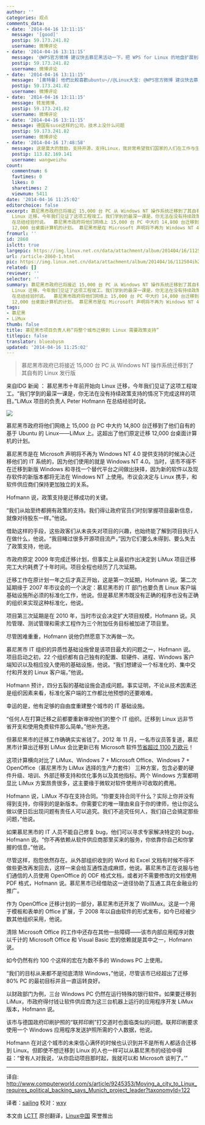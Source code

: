 ```yaml
---
author: ''
categories: 观点
comments_data:
- date: '2014-04-16 13:11:15'
  message: '[good]'
  postip: 59.173.241.82
  username: 微博评论
- date: '2014-04-16 13:11:15'
  message: '@WPS官方微博 建议快去慕尼黑活动一下，把 WPS for Linux 的地盘扩展到慕尼黑去！'
  postip: 59.173.241.82
  username: 微博评论
- date: '2014-04-16 13:11:15'
  message: '[奧特曼] 他們比較喜歡ubuntu~//@Linux大宝: @WPS官方微博 建议快去慕尼黑活动一下，把 WPS for Linux 的地盘扩展到慕尼黑去！'
  postip: 59.173.241.82
  username: 微博评论
- date: '2014-04-16 13:11:15'
  message: 转发微博.
  postip: 59.173.241.82
  username: 微博评论
- date: '2014-04-16 13:11:15'
  message: 德国有suse这样的公司，技术上没什么问题
  postip: 59.173.241.82
  username: 微博评论
- date: '2014-04-16 17:48:58'
  message: 这是莫大的鼓励，支持开源，支持Linux，我非常希望我们国家的人们在工作与生活中都使用Linux和Openoffice来解决问题，PDF也是一个非常重要的东西。
  postip: 113.82.169.141
  username: wangweizhu
count:
  commentnum: 6
  favtimes: 0
  likes: 0
  sharetimes: 2
  viewnum: 5411
date: '2014-04-16 11:25:02'
editorchoice: false
excerpt: 慕尼黑市政府已将接近 15,000 台 PC 从 Windows NT 操作系统迁移到了其自有的 Linux 发行版  来自IDG 新闻 ： 慕尼黑市十年前开始向
  Linux 迁移，今年我们见证了这项工程竣工。我们学到的最深一课是，你无法在没有持续政策支持的情况下完成这样的项目。LiMux 项目的负责人 Peter Hofmann
  在总结经验时说。  慕尼黑市政府将他们网络上 15,000 台 PC 中大约 14,800 台迁移到了他们自有的基于 Ubuntu 的 LinuxLiMux 上。这超出了他们原定迁移
  12,000 台桌面计算机的计划。 慕尼黑市是在 Microsoft 声明将不再为 Windows NT 4.0 提供支持的时
fromurl: ''
id: 2860
islctt: true
largepic: https://img.linux.net.cn/data/attachment/album/201404/16/112504ih23zh45it88ufi3.png
url: /article-2860-1.html
pic: https://img.linux.net.cn/data/attachment/album/201404/16/112504ih23zh45it88ufi3.png.thumb.jpg
related: []
reviewer: ''
selector: ''
summary: 慕尼黑市政府已将接近 15,000 台 PC 从 Windows NT 操作系统迁移到了其自有的 Linux 发行版  来自IDG 新闻 ： 慕尼黑市十年前开始向
  Linux 迁移，今年我们见证了这项工程竣工。我们学到的最深一课是，你无法在没有持续政策支持的情况下完成这样的项目。LiMux 项目的负责人 Peter Hofmann
  在总结经验时说。  慕尼黑市政府将他们网络上 15,000 台 PC 中大约 14,800 台迁移到了他们自有的基于 Ubuntu 的 LinuxLiMux 上。这超出了他们原定迁移
  12,000 台桌面计算机的计划。 慕尼黑市是在 Microsoft 声明将不再为 Windows NT 4.0 提供支持的时
tags:
- 慕尼黑
- LiMux
thumb: false
title: 慕尼黑市项目负责人称“将整个城市迁移到 Linux 需要政策支持”
titlepic: false
translator: blueabysm
updated: '2014-04-16 11:25:02'
---
```



> 
> 慕尼黑市政府已将接近 15,000 台 PC 从 Windows NT 操作系统迁移到了其自有的 Linux 发行版
> 
> 
> 


来自IDG 新闻 ： 慕尼黑市十年前开始向 Linux 迁移，今年我们见证了这项工程竣工。“我们学到的最深一课是，你无法在没有持续政策支持的情况下完成这样的项目。”LiMux 项目的负责人 Peter Hofmann 在总结经验时说。


![](/data/attachment/album/201404/16/112504ih23zh45it88ufi3.png)


慕尼黑市政府将他们网络上 15,000 台 PC 中大约 14,800 台迁移到了他们自有的基于 Ubuntu 的 Linux——LiMux 上。这超出了他们原定迁移 12,000 台桌面计算机的计划。


慕尼黑市是在 Microsoft 声明将不再为 Windows NT 4.0 提供支持的时候决心迁移他们的 IT 系统的，因为他们使用的就是 Windows NT 4.0。当时，该市不得不在迁移到新版 Windows 和寻找一个替代平台之间做出抉择，因为新的软件以及现存软件的新版本都将无法在 Windows NT 上使用。市议会决定与 Linux 携手，和软件供应商们保持更加独立的关系。


Hofmann 说，政策支持是迁移成功的关键。


“我们从始至终都拥有政策的支持。我们得让政府官员们时刻掌握项目最新信息，就像对待股东一样。”他说。


借助这样的手段，这些政客们从未丧失对项目的兴趣，也始终能了解到项目执行人在做什么，他说。“我目睹过很多开源项目流产，”因为它们要么未得到、要么失去了政策支持，他说。


市政府原定 2009 年完成迁移计划，但事实上从最初作出决定到 LiMux 项目迁移完工大约耗费了十年时间。项目全程也经历了几次延期。


迁移工作在原计划一年之后才真正开始，这是第一次延期，Hofmann 说。第二次延期缘于 2007 年市议会的一个决定：慕尼黑市的 IT 部门也要负责 Linux 客户端基础设施所必须的标准化工作，他说。但是慕尼黑市既没有正确的程序也没有正确的组织来实现这种标准化，他说。


项目第三次延期是在 2010 年，当时市议会决定扩大项目规模，Hofmann 说。风险管理、测试管理和需求工程作为三个附加任务目标被加进了项目里。


尽管困难重重，Hofmann 说他仍然愿意下次再做一次。


慕尼黑市 IT 组织的异质性基础设施曾是该项目最大的问题之一，Hofmann 说。项目启动之初，22 个组织都有自己独有的配置、软硬件、进程、Windows 客户端知识以及相应投入使用的基础设施，他说。“我们想建设一个标准化的、集中交付和开发的 Linux 客户端，”他说。


Hofmann 预计，四分五裂的基础设施会造成问题。事实证明，不论从技术因素还是组织因素来看，标准化客户端的工作都比他预想的还要艰难。


幸运的是，他有足够的自由度重建整个城市的 IT 基础设施。


“任何人在打算迁移之前都要重新审视他们的整个 IT 组织。迁移到 Linux 远非节省开支和使用免费软件那么简单。”他补充道。


但慕尼黑市的迁移工作确确实实省钱了。2012 年 11 月，一名市议员答复道，慕尼黑市计算出迁移到 LiMux 会比更新已有 Microsoft 软件[节省超过 1100 万欧元](http://www.itworld.com/operating-systems/321474/switching-linux-saves-munich-over-11-million)！


这项计算横向对比了 LiMux、Windows 7 + Microsoft Office、Windows 7 + OpenOffice（慕尼黑市为 LiMux 选择的生产力套件） 三种方案，包含必要的硬件升级、培训、外部迁移支持和优化事务以及其他指标。两个 Windows 方案都明显比 LiMux 方案昂贵很多，这主要缘于微软对软件使用许可收取的费用。


Hofmann 说，LiMux 不存在支持合同。“你要支持合同干什么？实际上你并没有得到支持，你得到的是新版本。你需要它的唯一理由来自于你的律师，他让你这么做以便日后出现问题有责任人可以追究。我们不追究任何人，我们自己会搞定那些问题，”他说。


如果慕尼黑市的 IT 人员不能自己修复 bug，他们可以寻求专家解决特定的 bug，Hofmann 说。“你不再依赖从软件供应商那里买来的服务，你依靠你自己和你掌握的信息，”他说。


尽管这样，抱怨依然存在。从外部组织收到的 Word 和 Excel 文档有时候不得不做些更改再发回去，这样一来会给互通性造成麻烦，他说。慕尼黑市正在说服与他们通信的人员使用 OpenOffice 的 ODF 格式文档，或者对不需要修改的文档使用 PDF 格式，Hofmann 说。慕尼黑市已经借助这一途径协助了互通工具在金融业的推广。


作为 OpenOffice 迁移计划的一部分，慕尼黑市还开发了 WollMux。这是一个用于模板和表单的 Office 扩展，于 2008 年以自由软件的形式发布，如今已经被少数其他组织采用，他说。


清除 Microsoft Office 的工作中还存在其他一些障碍——该市内部应用程序对数以千计的 Microsoft Office 和 Visual Basic 宏的依赖就是其中之一，Hofmann 说。


如今仍然有约 100 个这样的宏在为数不多的 Windows PC 上使用。


“我们的目标从来都不是彻底清除 Windows，”他说，尽管该市已经超出了迁移 80% PC 的最初目标并且一直运转良好。


以财政部门为例，三台 Windows PC 仍然在运行特殊的银行软件。如果要迁移到 LiMux，市政府得付钱让软件供应商为这三台机器上运行的应用程序开发 LiMux 版本，Hofmann 说。


该市与德国政府印刷护照的“联邦印刷”打交道时也面临类似的问题。联邦印刷要求使用一个 Windows 应用程序发送护照所需的个人数据，他说。


Hofmann 在对这个城市的未来信心满怀的时候也认识到并不是所有人都适合迁移到 Linux。但即使不想迁移到 Linux 的人也一样可以从慕尼黑市的经验中得益：“曾有人对我说，‘从你启动项目那时起，我就可以和 Microsoft 谈判了。’”




---


译自: <http://www.computerworld.com/s/article/9245353/Moving_a_city_to_Linux_requires_political_backing_says_Munich_project_leader?taxonomyId=122>


译者：[sailing](https://github.com/blueabysm) 校对：[wxy](https://github.com/wxy)


本文由 [LCTT](https://github.com/LCTT/TranslateProject) 原创翻译，[Linux中国](http://linux.cn/) 荣誉推出